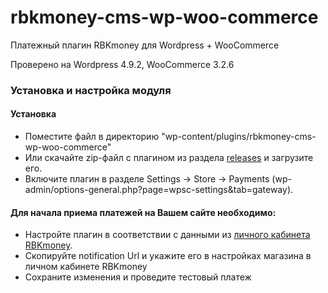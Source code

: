 # rbkmoney-cms-wp-woo-commerce

Платежный плагин RBKmoney для Wordpress + WooCommerce

Проверено на Wordpress 4.9.2, WooCommerce 3.2.6

### Установка и настройка модуля

#### Установка

- Поместите файл в директорию "wp-content/plugins/rbkmoney-cms-wp-woo-commerce"
- Или скачайте zip-файл с плагином из раздела [releases](https://github.com/rbkmoney/rbkmoney-cms-wp-woo-commerce/releases) и загрузите его.
- Включите плагин в разделе Settings -> Store -> Payments (wp-admin/options-general.php?page=wpsc-settings&tab=gateway).


#### Для начала приема платежей на Вашем сайте необходимо:

- Настройте плагин в соответствии с данными из [личного кабинета RBKmoney](https://dashboard.rbk.money).
- Скопируйте notification Url и укажите его в настройках магазина в личном кабинете RBKmoney
- Сохраните изменения и проведите тестовый платеж
